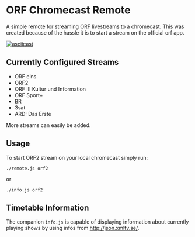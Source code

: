 # ORF Chromecast Remote
A simple remote for streaming ORF livestreams to a chromecast. This was created because of the hassle it is to start a stream on the official orf app.

[![asciicast](https://asciinema.org/a/5sinGVacyhmcn1prWY8hUFqdm.png)](https://asciinema.org/a/5sinGVacyhmcn1prWY8hUFqdm)

## Currently Configured Streams
 * ORF eins
 * ORF2
 * ORF III Kultur und Information
 * ORF Sport+
 * BR
 * 3sat
 * ARD: Das Erste

 More streams can easily be added.

## Usage
To start ORF2 stream on your local chromecast simply run:
```
./remote.js orf2
```
or
```
./info.js orf2
```

## Timetable Information
The companion `info.js` is capable of displaying information about currently playing shows by using infos from http://json.xmltv.se/.
